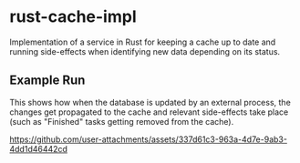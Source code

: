 # rust-cache-impl

Implementation of a service in Rust for keeping a cache up to date and running side-effects when identifying new data depending on its status.

## Example Run

This shows how when the database is updated by an external process, the changes get propagated to the cache and relevant side-effects take place (such as "Finished" tasks getting removed from the cache).

https://github.com/user-attachments/assets/337d61c3-963a-4d7e-9ab3-4dd1d46442cd

